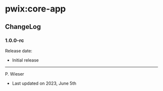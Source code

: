 # pwix:core-app

## ChangeLog

### 1.0.0-rc

Release date: 

- Initial release

---
P. Wieser
- Last updated on 2023, June 5th
